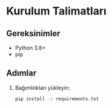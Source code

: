 # Kurulum Talimatları

## Gereksinimler
- Python 3.8+
- pip

## Adımlar
1. Bağımlılıkları yükleyin:
   ```bash
   pip install -r requirements.txt

